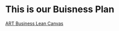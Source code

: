 # This is our Buisness Plan
[ART Business Lean Canvas](https://docs.google.com/presentation/d/16jCpolrZzu70mg4MmvfC8hSnm7jZfH8F9Ix8FMsaei4/edit?usp=sharing])
